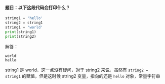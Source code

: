 #### 题目：以下这段代码会打印什么？

``` python
string1 = 'hello'
string2 = string1
string1 = 'world'
print(string1)
print(string2)
```

解答：

```
world
hello
```

string1 是 world，这一点没有疑问，对于 string2 来说，虽然有 `string2 = string1` 的赋值，但是这时候 string2 变量，指向的还是 `hello` 对象，常量字符串
